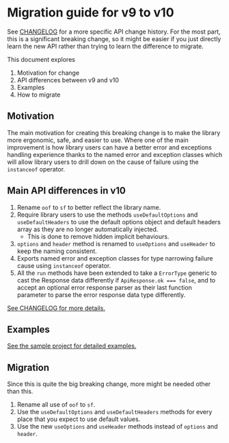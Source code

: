 # Migration guide for v9 to v10
See [CHANGELOG](../CHANGELOG.md) for a more specific API change history. For the most part, this is a significant breaking change, so it might be easier if you just directly learn the new API rather than trying to learn the difference to migrate.

This document explores
1. Motivation for change
1. API differences between v9 and v10
1. Examples
1. How to migrate


## Motivation
The main motivation for creating this breaking change is to make the library more ergonomic, safe, and easier to use. Where one of the main improvement is how library users can have a better error and exceptions handling experience thanks to the named error and exception classes which will allow library users to drill down on the cause of failure using the `instanceof` operator.


## Main API differences in v10
1. Rename `oof` to `sf` to better reflect the library name.
1. Require library users to use the methods `useDefaultOptions` and `useDefaultHeaders` to use the default options object and default headers array as they are no longer automatically injected.
    - This is done to remove hidden implicit behaviours.
1. `options` and `header` method is renamed to `useOptions` and `useHeader` to keep the naming consistent.
1. Exports named error and exception classes for type narrowing failure cause using `instanceof` operator.
1. All the `run` methods have been extended to take a `ErrorType` generic to cast the Response data differently if `ApiResponse.ok === false`, and to accept an optional error response parser as their last function parameter to parse the error response data type differently.

[See CHANGELOG for more details.](../CHANGELOG.md)


## Examples
[See the sample project for detailed examples.](../sample/)


## Migration
Since this is quite the big breaking change, more might be needed other than this.

1. Rename all use of `oof` to `sf`.
1. Use the `useDefaultOptions` and `useDefaultHeaders` methods for every place that you expect to use default values.
1. Use the new `useOptions` and `useHeader` methods instead of `options` and `header`.